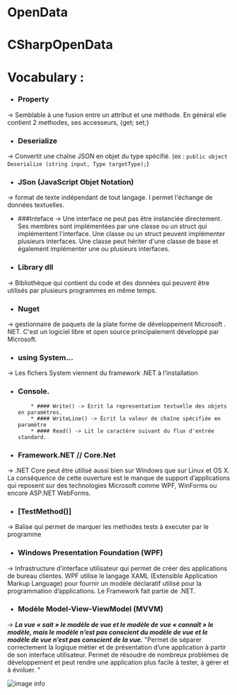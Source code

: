 # OpenData

# CSharpOpenData

# Vocabulary :

* ### Property 
-> Semblable à une fusion entre un attribut et une méthode. En général elle contient 2 methodes, ses accesseurs, {get; set;}

* ### Deserialize
 -> Convertit une chaîne JSON en objet du type spécifié. (ex : ``` public object Deserialize (string input, Type targetType); ```)

* ### JSon (JavaScript Objet Notation)
 -> format de texte indépendant de tout langage. I permet l'échange de données textuelles. 

*  ###Inteface 
-> Une interface ne peut pas être instanciée directement. Ses membres sont implémentées par une classe ou un struct qui implémentent l'interface.
Une classe ou un struct peuvent implémenter plusieurs interfaces. Une classe peut hériter d'une classe de base et également implémenter une ou plusieurs interfaces.

*  ### Library dll 
-> Bibliothèque qui contient du code et des données qui peuvent être utilisés par plusieurs programmes en même temps.

* ### Nuget 
-> gestionnaire de paquets de la plate forme de développement Microsoft . NET. C'est un logiciel libre et open source principalement développé par Microsoft.

* ### using System... 
-> Les fichers System viennent du framework .NET à l'installation

*  ### Console. 
           * #### Write() -> Ecrit la representation textuelle des objets en paramètres.
           * #### WriteLine() -> Écrit la valeur de chaîne spécifiée en paramètre
           * #### Read() -> Lit le caractère suivant du flux d'entrée standard.
          

* ### Framework.NET // Core.Net 
-> .NET Core peut être utilisé aussi bien sur Windows que sur Linux et OS X.
La conséquence de cette ouverture est le manque de support d’applications qui reposent sur des technologies Microsoft comme WPF, WinForms ou encore ASP.NET WebForms.

* ### [TestMethod()] 
-> Balise qui permet de marquer les methodes tests à executer par le programme

* ### Windows Presentation Foundation (WPF)
 ->  Infrastructure d’interface utilisateur qui permet de créer des applications de bureau clientes. WPF utilise le langage XAML (Extensible Application Markup Language) pour fournir un modèle déclaratif utilisé pour la programmation d’applications. Le Framework fait partie de .NET.

 * ### Modèle Model-View-ViewModel (MVVM) 
 -> _**La vue « sait » le modèle de vue et le modèle de vue « connaît » le modèle, mais le modèle n’est pas conscient du modèle de vue et le modèle de vue n’est pas conscient de la vue.**_
"Permet de séparer correctement la logique métier et de présentation d’une application à partir de son interface utilisateur. Permet de résoudre de nombreux problèmes de développement et peut rendre une application plus facile à tester, à gérer et à évoluer. "
 
![image info](https://docs.microsoft.com/fr-fr/xamarin/xamarin-forms/enterprise-application-patterns/mvvm-images/mvvm.png)
